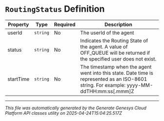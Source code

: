# `RoutingStatus` Definition

| Property | Type | Required | Description |
|----------|------|----------|-------------|
| userId | `string` | No | The userId of the agent |
| status | `string` | No | Indicates the Routing State of the agent.  A value of OFF_QUEUE will be returned if the specified user does not exist. |
| startTime | `string` | No | The timestamp when the agent went into this state. Date time is represented as an ISO-8601 string. For example: yyyy-MM-ddTHH:mm:ss[.mmm]Z |

---

*This file was automatically generated by the Generate Genesys Cloud Platform API classes utility on 2025-04-24T15:04:25.517Z*